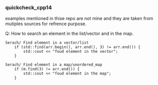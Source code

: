 ### quickcheck_cpp14
examples mentioned in thise repo are not mine and they are taken from mutiples sources for refrence purpose.

Q: How to search an element in the list/vector and in the map.  
```
Serach/ Find element in a vector/list  
    if (std::find(arr.begin(), arr.end(), 3) != arr.end()) {  
        std::cout << "foud element in the vector";  
    }  
```
```
Serach/ Find element in a map/unordered_map  
    if (m.find(3) != arr.end()) {  
        std::cout << "foud element in the map";  
    }  
```
